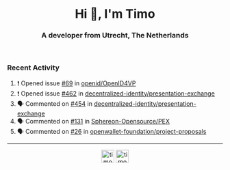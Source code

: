 <h1 align="center">Hi 👋, I'm Timo</h1>
<h3 align="center">A developer from Utrecht, The Netherlands</h3>
<br/>
<!-- https://github.com/rahuldkjain/github-profile-readme-generator --!>

<!--  <p align="left"><img src="https://github-readme-stats.vercel.app/api?username=timoglastra&show_icons=true&count_private=true&" alt="timoglastra" /></p> --!>

<!--
Github language stats
<p align="left"><img src="https://github-readme-stats.vercel.app/api/top-langs/?username=timoglastra&layout=compact" alt="timoglastra" /><p>
-->

<!-- Codestats language stats -->
<!-- <p align="left"><img src="https://codestats-readme.vercel.app/api/top-langs/?username=timoglastra&layout=compact&language_count=12" alt="timoglastra" /><p>    --!>
  
<h3>Recent Activity</h3>

<!--START_SECTION:activity-->
1. ❗ Opened issue [#69](https://github.com/openid/OpenID4VP/issues/69) in [openid/OpenID4VP](https://github.com/openid/OpenID4VP)
2. ❗ Opened issue [#462](https://github.com/decentralized-identity/presentation-exchange/issues/462) in [decentralized-identity/presentation-exchange](https://github.com/decentralized-identity/presentation-exchange)
3. 🗣 Commented on [#454](https://github.com/decentralized-identity/presentation-exchange/issues/454#issuecomment-1829615453) in [decentralized-identity/presentation-exchange](https://github.com/decentralized-identity/presentation-exchange)
4. 🗣 Commented on [#131](https://github.com/Sphereon-Opensource/PEX/issues/131#issuecomment-1829144928) in [Sphereon-Opensource/PEX](https://github.com/Sphereon-Opensource/PEX)
5. 🗣 Commented on [#26](https://github.com/openwallet-foundation/project-proposals/pull/26#issuecomment-1829138183) in [openwallet-foundation/project-proposals](https://github.com/openwallet-foundation/project-proposals)
<!--END_SECTION:activity-->

---

<p align="center">
<a href="https://twitter.com/timoglastra" target="blank"><img align="center" src="https://cdn.jsdelivr.net/npm/simple-icons@3.0.1/icons/twitter.svg" alt="timoglastra" height="30" width="30" /></a>
<a href="https://linkedin.com/in/timoglastra" target="blank"><img align="center" src="https://cdn.jsdelivr.net/npm/simple-icons@3.0.1/icons/linkedin.svg" alt="timoglastra" height="30" width="30" /></a>
</p>



